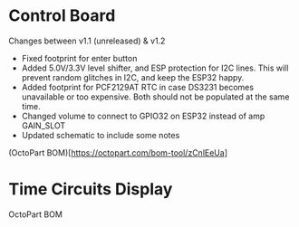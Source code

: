 # Control Board
Changes between v1.1 (unreleased) & v1.2
- Fixed footprint for enter button
- Added 5.0V/3.3V level shifter, and ESP protection for I2C lines. This will prevent random glitches in I2C, and keep the ESP32 happy.
- Added footprint for PCF2129AT RTC in case DS3231 becomes unavailable or too expensive. Both should not be populated at the same time.
- Changed volume to connect to GPIO32 on ESP32 instead of amp GAIN_SLOT
- Updated schematic to include some notes

(OctoPart BOM)[https://octopart.com/bom-tool/zCnlEeUa]

# Time Circuits Display

OctoPart BOM
